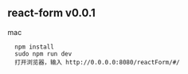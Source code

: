 ## react-form v0.0.1

mac
```
  npm install
  sudo npm run dev
  打开浏览器，输入 http://0.0.0.0:8080/reactForm/#/
```

